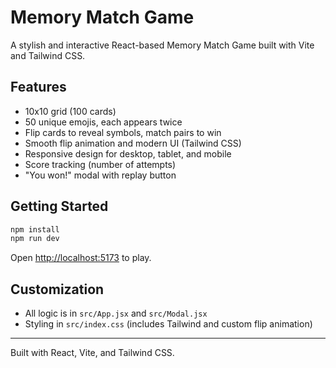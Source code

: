 # Memory Match Game

A stylish and interactive React-based Memory Match Game built with Vite and Tailwind CSS.

## Features

- 10x10 grid (100 cards)
- 50 unique emojis, each appears twice
- Flip cards to reveal symbols, match pairs to win
- Smooth flip animation and modern UI (Tailwind CSS)
- Responsive design for desktop, tablet, and mobile
- Score tracking (number of attempts)
- "You won!" modal with replay button

## Getting Started

```bash
npm install
npm run dev
```

Open [http://localhost:5173](http://localhost:5173) to play.

## Customization

- All logic is in `src/App.jsx` and `src/Modal.jsx`
- Styling in `src/index.css` (includes Tailwind and custom flip animation)

---

Built with React, Vite, and Tailwind CSS.
